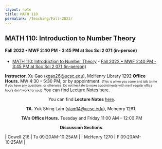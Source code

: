 ```yaml
---
layout: note
title: MATH 110
permalink: /Teaching/Fall-2022/
---
```


## MATH 110: Introduction to Number Theory

#### Fall 2022 • MWF 2:40 PM - 3:45 PM at Soc Sci 2 071 (in-person)

- [MATH 110: Introduction to Number Theory](#math-110-introduction-to-number-theory)
		- [Fall 2022 • MWF 2:40 PM - 3:45 PM at Soc Sci 2 071 (in-person)](#fall-2022--mwf-240-pm---345-pm-at-soc-sci-2-071-in-person)


**Instructor.** Xu Gao (<xgao26@ucsc.edu>), McHenry Library 1292
**Office Hours.** MW 4:30 – 5:30 PM, or by appointment.
<font size="1">(This is when you come and talk to me if you have any questions, or otherwise. Do not hesitate to make appointments with me if regular office hours don't work for you!)</font> 
You can find Lecture Notes here.
<p style="text-align: center;">You can find <strong>Lecture Notes</strong> <a title="Lecture Notes" href="https://github.com/GauSyu/MathTeachingMaterials/tree/main/Fall%202022%20MATH%20110%20UCSC/Lecture%20Notes">here</a>.</p>
<p style="text-align: center;"><strong>TA.</strong> Yuk Shing Lam (<a class="inline_disabled" href="mailto:ylam14@ucsc.edu" target="_blank" rel="noopener">ylam14@ucsc.edu</a>), Mchenry 1261.&nbsp;</p>
<p style="text-align: center;"><strong>TA's Office Hours.</strong> Tuesday and Friday 11:00 AM &ndash; 12:00 PM</p>

<p style="text-align: center;"><strong>Discussion Sections.</strong></p>

| Cowell 216 | Tu 09:20AM-10:25AM |
| McHenry 1270 | F 09:20AM-10:25AM |

